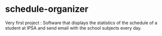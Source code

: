 # schedule-organizer

Very first project : 
Software that displays the statistics of the schedule of a student at IPSA and send email with the school subjects every day.
